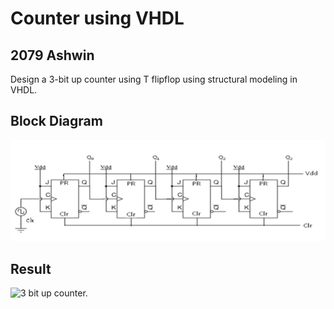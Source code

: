 <h1>Counter using VHDL</h1>
<h2>2079 Ashwin</h2>
<p>Design a 3-bit up counter using T flipflop using structural modeling in VHDL.</p>
<h2>Block Diagram</h2>
<img src="./4bitupcounter.png"/>
<h2>Result</h2>
<img src="./counter.jpg" alt="3 bit up counter." />
